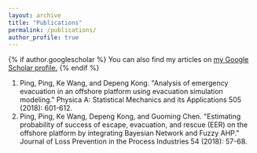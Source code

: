 ```yaml
---
layout: archive
title: "Publications"
permalink: /publications/
author_profile: true
---
```


{% if author.googlescholar %}
  You can also find my articles on <u><a href="{{author.googlescholar}}">my Google Scholar profile</a>.</u>
{% endif %}

1. Ping, Ping, Ke Wang, and Depeng Kong. "Analysis of emergency evacuation in an offshore platform using evacuation simulation modeling." Physica A: Statistical Mechanics and its Applications 505 (2018): 601-612.
2. Ping, Ping, Ke Wang, Depeng Kong, and Guoming Chen. "Estimating probability of success of escape, evacuation, and rescue (EER) on the offshore platform by integrating Bayesian Network and Fuzzy AHP." Journal of Loss Prevention in the Process Industries 54 (2018): 57-68.
